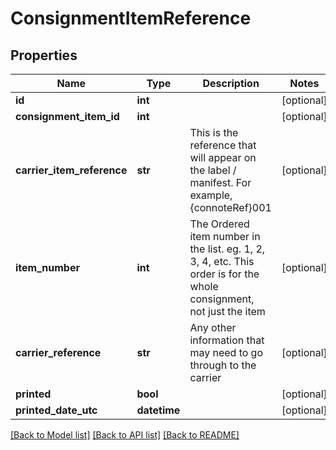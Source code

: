 # ConsignmentItemReference

## Properties
Name | Type | Description | Notes
------------ | ------------- | ------------- | -------------
**id** | **int** |  | [optional] 
**consignment_item_id** | **int** |  | [optional] 
**carrier_item_reference** | **str** | This is the reference that will appear on the label / manifest. For example, {connoteRef}001 | [optional] 
**item_number** | **int** | The Ordered item number in the list. eg. 1, 2, 3, 4, etc.  This order is for the whole consignment, not just the item | [optional] 
**carrier_reference** | **str** | Any other information that may need to go through to the carrier | [optional] 
**printed** | **bool** |  | [optional] 
**printed_date_utc** | **datetime** |  | [optional] 

[[Back to Model list]](../README.md#documentation-for-models) [[Back to API list]](../README.md#documentation-for-api-endpoints) [[Back to README]](../README.md)

